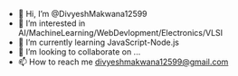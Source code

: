 - 👋 Hi, I’m @DivyeshMakwana12599
- 👀 I’m interested in AI/MachineLearning/WebDevlopment/Electronics/VLSI
- 🌱 I’m currently learning JavaScript-Node.js
- 💞️ I’m looking to collaborate on ...
- 📫 How to reach me divyeshmakwana12599@gmail.com

<!---
DivyeshMakwana12599/DivyeshMakwana12599 is a ✨ special ✨ repository because its `README.md` (this file) appears on your GitHub profile.
You can click the Preview link to take a look at your changes.
--->
